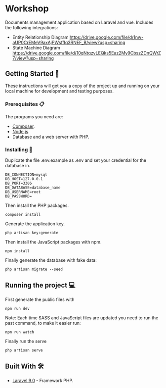 <!-- TODO: Complete the description and about the appropriate license. -->
# Workshop

Documents management application based on Laravel and vue. Includes the following integrations:

<!-- - Mailchimp newsletter subscription
- Sendgrid email marketing
- Cloudinary assets upload -->
- Entity Relationship Diagram https://drive.google.com/file/d/1nw-aUP0CrEMeV9axAjPWsffIq3RNEF_B/view?usp=sharing
- State Machine Diagram https://drive.google.com/file/d/10qNtqzvLEQks5Eaz2My9CbszZDnQWrZ7/view?usp=sharing

## Getting Started :rocket:

These instructions will get you a copy of the project up and running on your local machine for development and testing purposes.

### Prerequisites :clipboard:

The programs you need are:

-   [Composer](https://getcomposer.org/download/).
-   [Node.js](https://nodejs.org/en/download/).
-   Database and a web server with PHP.

### Installing 🔧

Duplicate the file .env.example as .env and set your credential for the database in.

```
DB_CONNECTION=mysql
DB_HOST=127.0.0.1
DB_PORT=3306
DB_DATABASE=database_name
DB_USERNAME=root
DB_PASSWORD=
```


Then install the PHP packages.

```
composer install
```

Generate the application key.

```
php artisan key:generate
```

Then install the JavaScript packages with npm.

```
npm install
```

Finally generate the database with fake data:

```
php artisan migrate --seed
```

## Running the project :computer:

First generate the public files with

```
npm run dev
```

Note: Each time SASS and JavaScript files are updated you need to run the past command, to make it easier run:

```
npm run watch
```

Finally run the serve

```
php artisan serve
```

## Built With 🛠️

-   [Laravel 9.0](https://laravel.com/docs/9.x/) - Framework PHP.

